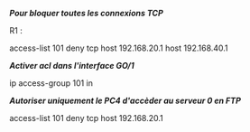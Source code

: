 ***Pour bloquer toutes les connexions TCP***

R1 :

access-list 101 deny tcp host 192.168.20.1
host 192.168.40.1

***Activer acl dans l'interface GO/1***

ip access-group 101 in

***Autoriser uniquement le PC4 d'accèder au serveur 0 en FTP***

access-list 101 deny tcp host 192.168.20.1
